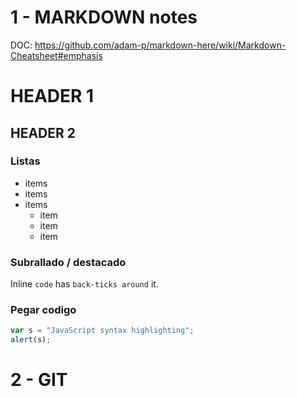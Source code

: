 # 1 - MARKDOWN notes

DOC: https://github.com/adam-p/markdown-here/wiki/Markdown-Cheatsheet#emphasis

# HEADER 1
## HEADER 2

### Listas

* items
* items
* items
    * item
    * item
    * item

### Subrallado / destacado
Inline `code` has `back-ticks around` it.

### Pegar codigo
```js
var s = "JavaScript syntax highlighting";
alert(s);
```


# 2 - GIT
